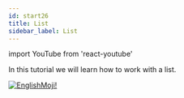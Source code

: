 ```yaml
---
id: start26
title: List
sidebar_label: List
---
```


import YouTube from 'react-youtube'


In this tutorial we will learn how to work with a list.

<YouTube videoId='EVOJpfQU3zE' />

[![EnglishMoji!](/img/logo/englishmoji.png)](https://link-to.app/xvh7Ush9kl)
